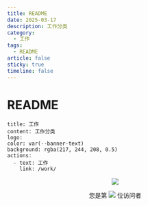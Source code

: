 ```yaml
---
title: README
date: 2025-03-17
description: 工作分类
category:
  - 工作
tags:
  - README
article: false
sticky: true
timeline: false
---
```

# README

```component VPBanner
title: 工作
content: 工作分类
logo: 
color: var(--banner-text)
background: rgba(217, 244, 208, 0.5)
actions:
  - text: 工作
    link: /work/
```

<p align="center"> 
  <img src="https://cdn.jsdelivr.net/gh/jiange1236/jiange1236@main/github-metrics.svg" /> 
</p>
<p align="center"> 
  您是第  <img src="https://profile-counter.glitch.me/jiange1236/count.svg" />  位访问者
</p>

<Share colorful />